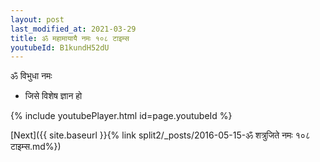 ```yaml
---
layout: post
last_modified_at: 2021-03-29
title: ॐ महामायायै नमः १०८ टाइम्स
youtubeId: B1kundH52dU
---
```

 
 
 ॐ विभुधा नमः  
 
 -  जिसे विशेष ज्ञान हो 
 
  
 
  
 
 
 
 
 
 


{% include youtubePlayer.html id=page.youtubeId %}
 
[Next]({{ site.baseurl }}{% link  split2/_posts/2016-05-15-ॐ शत्रुजिते नमः १०८ टाइम्स.md%})
 
